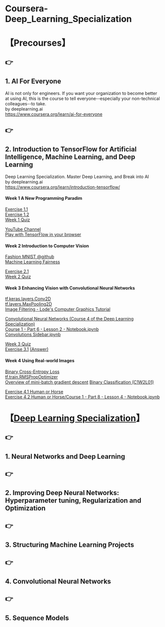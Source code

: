 # Coursera-Deep_Learning_Specialization 

# 【Precourses】

## :point_right:  
## 1. AI For Everyone  
AI is not only for engineers. If you want your organization to become better at using AI, this is the course to tell everyone--especially your non-technical colleagues--to take.  
by deeplearning.ai  
https://www.coursera.org/learn/ai-for-everyone

## :point_right:  
## 2. Introduction to TensorFlow for Artificial Intelligence, Machine Learning, and Deep Learning
Deep Learning Specialization. Master Deep Learning, and Break into AI  
by deeplearning.ai  
https://www.coursera.org/learn/introduction-tensorflow/

#### Week 1 A New Programming Paradim  
[Exercise 1.1](https://github.com/Nov05/Coursera-Deep_Learning_Specialization/blob/master/Colab1_for_deeplearn.ipynb)  
[Exercise 1.2](https://github.com/Nov05/Coursera-Deep_Learning_Specialization/blob/master/Exercise_1_House_Prices_Question.ipynb)  
[Week 1 Quiz](https://github.com/Nov05/Coursera-Deep_Learning_Specialization/blob/master/Week%201%20Quiz.pdf)  

[YouTube Channel](https://www.youtube.com/tensorflow)  
[Play with TensorFlow in your browser](http://playground.tensorflow.org/)  

#### Week 2 Introduction to Computer Vision  
[Fashion MNIST @github](https://github.com/zalandoresearch/fashion-mnist)  
[Machine Learning Fairness](https://developers.google.com/machine-learning/fairness-overview/)

[Exercise 2.1](https://github.com/Nov05/Coursera-Deep_Learning_Specialization/blob/master/Course_1_Part_4_Lesson_2_Notebook.ipynb)  
[Week 2 Quiz](https://github.com/Nov05/Coursera-Deep_Learning_Specialization/blob/master/Week%202%20Quiz.pdf)

#### Week 3 Enhancing Vision with Convolutional Neural Networks

[tf.keras.layers.Conv2D](https://www.tensorflow.org/versions/r1.8/api_docs/python/tf/keras/layers/Conv2D)  
[tf.layers.MaxPooling2D](https://www.tensorflow.org/versions/r1.8/api_docs/python/tf/layers/MaxPooling2D)  
[Image Filtering - Lode's Computer Graphics Tutorial](https://lodev.org/cgtutor/filtering.html)

[Convolutional Neural Networks (Course 4 of the Deep Learning Specialization)](https://www.youtube.com/playlist?list=PLkDaE6sCZn6Gl29AoE31iwdVwSG-KnDzF)  
[Course 1 - Part 6 - Lesson 2 - Notebook.ipynb](https://colab.research.google.com/github/lmoroney/dlaicourse/blob/master/Course%201%20-%20Part%206%20-%20Lesson%202%20-%20Notebook.ipynb)  
[Convolutions Sidebar.ipynb](https://colab.research.google.com/github/lmoroney/dlaicourse/blob/master/Course%201%20-%20Part%206%20-%20Lesson%203%20-%20Notebook.ipynb)

[Week 3 Quiz](https://github.com/Nov05/Coursera-Deep_Learning_Specialization/blob/master/Week%203%20Quiz.pdf)  
[Exercise 3.1](https://github.com/Nov05/Coursera-Deep_Learning_Specialization/blob/master/Exercise_3_Question.ipynb)
[(Answer)](https://colab.research.google.com/github/lmoroney/dlaicourse/blob/master/Exercises/Exercise%203%20-%20Convolutions/Exercise%203%20-%20Answer.ipynb)  

#### Week 4 Using Real-world Images

[Binary Cross-Entropy Loss](https://gombru.github.io/2018/05/23/cross_entropy_loss/)  
[tf.train.RMSPropOptimizer](https://www.tensorflow.org/api_docs/python/tf/train/RMSPropOptimizer)  
[Overview	of	mini-batch	gradient	descent](http://www.cs.toronto.edu/~tijmen/csc321/slides/lecture_slides_lec6.pdf)
[Binary Classification (C1W2L01)](https://www.youtube.com/watch?v=eqEc66RFY0I&t=6s)  

[Exercise 4.1 Human or Horse](https://github.com/Nov05/Coursera-Deep_Learning_Specialization/blob/master/Horse_or_Human_NoValidation.ipynb)  
[Exercise 4.2 Human or Horse/Course 1 - Part 8 - Lesson 4 - Notebook.ipynb](https://colab.research.google.com/github/lmoroney/dlaicourse/blob/master/Course%201%20-%20Part%208%20-%20Lesson%204%20-%20Notebook.ipynb)  

# 【[Deep Learning Specialization](https://www.coursera.org/specializations/deep-learning)】  
## :point_right:  
## 1. Neural Networks and Deep Learning  
## :point_right:  
## 2. Improving Deep Neural Networks: Hyperparameter tuning, Regularization and Optimization  
## :point_right:  
## 3. Structuring Machine Learning Projects  
## :point_right:  
## 4. Convolutional Neural Networks  
## :point_right:  
## 5. Sequence Models

